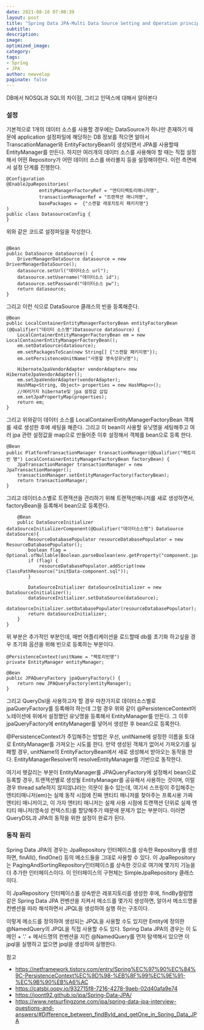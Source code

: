 ```yaml
---
date: 2021-08-16 07:00:39
layout: post
title: "Spring Data JPA-Multi Data Source Setting and Operation principle"
subtitle:
description:
image:
optimized_image:
category:
tags:
- Spring
- JPA
author: newvelop
paginate: false
---
```

DB에서 NOSQL과 SQL의 차이점, 그리고 인덱스에 대해서 알아본다

### 설정
기본적으로 1개의 데이터 소스를 사용할 경우에는 DataSource가 하나만 존재하기 때문에 application 설정파일에 해당하는 DB 정보를 적으면 알아서 TranscationManager와 EntityFactoryBean이 생성되면서 JPA를 사용할때 EntityManager를 만든다. 하지만 여러개의 데이터 소스를 사용해야 할 때는 직접 설정해서 어떤 Repository가 어떤 데이터 소스를 바라볼지 등을 설정해야한다.  이런 측면에서 설정 단계를 진행한다.

```
@Configuration
@EnableJpaRepositories(
			entityManagerFactoryRef = "엔티티팩토리매니저명",
			transactionManagerRef = "트랜잭션 매니저명",
			basePackages =  {"스캔할 레포지토리 패키지명"}
)
public class DatasourceConfig {
}
```

위와 같은 코드로 설정파일을 작성한다.

```

@Bean
public DataSource dataSource() {
    DriverManagerDataSource datasource = new DriverManagerDataSource();
    datasource.setUrl("데이터소스 url");
    datasource.setUsername("데이터소스 id");
    datasource.setPassword("데이터소스 pw");
    return datasource;
}
```
그리고 이런 식으로 DataSource 클래스의 빈을 등록해준다.

```
@Bean
public LocalContainerEntityManagerFactoryBean entityFactoryBean (@Qualifier("데이터 소스명")Datasource dataSource) {
    LocalContainerEntityManagerFactoryBean em = new LocalContainerEntityManagerFactoryBean();
    em.setDataSource(dataSource);
    em.setPackagesToScan(new String[] {"스캔할 패키지명"});
    em.setPersistenceUnitName("사용할 영속성유닛명");
    
    HibernateJpaVendorAdapter vendorAdapter= new HibernateJpaVendorAdapter();
    em.setJpaVendorAdapter(vendorAdapter);
    HashMap<String, Object> properties = new HashMap<>();
    //여러가지 hibernate및 jpa 설정값 삽입
    em.setJpaPropertyMap(properties);
    return em;
}
```
그리고 위와같이 데이터 소스를 LocalContainerEntityManagerFactoryBean 객체를 새로 생성한 후에 세팅을 해준다. 그리고 이 bean이 사용할 유닛명을 세팅해주고 여러 jpa 관련 설정값을 map으로 만들어준 이후 설정해서 객체를 bean으로 등록 한다.

```
@Bean
public PlatformTransactionManager transactionManager(@Qualifier("팩토리 빈 명") LocalContainerEntityManagerFactoryBean factoryBean) {
    JpaTransactionManager transactionManager = new JpaTransactionManager();
    transactionManager.setEntityManagerFactory(factoryBean);
    return transactionManager;
}
```
그리고 데이터소스별로 트랜잭션을 관리하기 위해 트랜잭션매니저를 새로 생성하면서, factoryBean을 등록해서 bean으로 등록한다.

```
    @Bean
    public DataSourceInitializer dataSourceInitializerComponent(@Qualifier("데이터소스명") DataSource dataSource){
        ResourceDatabasePopulator resourceDatabasePopulator = new ResourceDatabasePopulator();
        boolean flag = Optional.ofNullable(Boolean.parseBoolean(env.getProperty("component.jpa.init"))).orElse(false);
        if (flag) {
            resourceDatabasePopulator.addScript(new ClassPathResource("initData-component.sql"));
        }

        DataSourceInitializer dataSourceInitializer = new DataSourceInitializer();
        dataSourceInitializer.setDataSource(dataSource);
        dataSourceInitializer.setDatabasePopulator(resourceDatabasePopulator);
        return dataSourceInitializer;
    }
}
```
위 부분은 추가적인 부분인데, 매번 어플리케이션을 로드할때 db를 초기화 하고싶을 경우 초기화 옵션을 위해 빈으로 등록하는 부분이다. 

```
@PersistenceContext(unitName = "팩토리빈명")
private EntityManager entityManager;

@Bean
public JPAQueryFactory jpaQueryFactory() {
    return new JPAQueryFactory(entityManager);
}
```
그리고 QueryDsl을 사용하고자 할 경우 마찬가지로 데이터소스별로 jpaQueryFactory를 등록해야 하는데 그럴 경우 위와 같이 @PersistenceContext어노테이션에 위에서 설정했던 유닛명을 등록해서 EntityManager를 만든다. 그 이후 jpaQueryFactory에 entityManager를 넣어서 생성한 후 bean으로 등록한다.

@PersistenceContext가 주입해주는 방법은 우선, unitName에 설정한 이름을 토대로 EntityManager를 가져오는 시도를 한다. 만약 생성된 객체가 없어서 가져오기를 실패할 경우, unitName의 EntityFactoryBean에서 새로 생성해서 받아오는 동작을 한다. EntityManagerResolver의 resolveEntityManager를 기반으로 동작한다.


여기서 헷갈리는 부분이 EntityManager를 JPAQueryFactory에 설정해서 bean으로 등록할 경우, 트랜잭션별로 생성될 EntityManager를 공유해서 사용하는 것이며, 이럴경우 thread safe하지 않지않냐라는 의문이 들수 있는데, 여기서 스프링이 주입해주는 엔티티매니저(em)는 실제 동작 시점에 진짜 엔티티 매니저를 찾아주는 프록시용 가짜 엔티티 매니저이고, 이 가자 엔티티 매니저는 실제 사용 시점에 트랜잭션 단위로 실제 엔티티 매니저(영속성 컨텍스트)를 할당해주기 때문에 문제가 없는 부분이다. 이러면 QueryDSL과 JPA의 동작을 위한 설정이 완료가 된다.

### 동작 원리
Spring Data JPA의 경우는 JpaRepository 인터페이스를 상속한 Repository를 생성하면, finAll(), findOne() 등의 메소드들을 그대로 사용할 수 있다. 이 JpaRepository는 PagingAndSortingRepository인터페이스를 상속한 것으로 여기에 몇가지 기능을 더 추가한 인터페이스이다. 이 인터페이스의 구현체는 SimpleJpaRepository 클래스이다.

이 JpaRepository 인터페이스를 상속받은 레포지토리를 생성한 후에, findBy컬럼명 같은 Spring Data JPA 컨벤션을 지켜서 메소드를 몇가지 생성하면, 알아서 메소드명을 컨벤션을 따라 해석하면서 JPQL을 생성하여 실행 하는 구조이다.

이렇게 메소드를 정의하여 생성되는 JPQL을 사용할 수도 있지만 Entity에 정의한 @NamedQuery의 JPQL을 직접 사용할 수도 있다. Spring Data JPA의 경우는 이 도메인 + '.' + 메서드명의 컨벤션을 지킨 @NamedQuery를 먼저 탐색해서 있으면 이 jpql을 실행하고 없으면 jpql을 생성하여 실행한다. 

참고
- https://netframework.tistory.com/entry/Spring%EC%97%90%EC%84%9C-PersistenceContext%EC%9D%98-%EB%8F%99%EC%9E%91-%EC%9B%90%EB%A6%AC
- https://catsbi.oopy.io/932715f8-7216-4278-9aeb-02d40afa9e74
- https://joont92.github.io/jpa/Spring-Data-JPA/
- https://www.netsurfingzone.com/jpa/spring-data-jpa-interview-questions-and-answers/#Difference_between_findById_and_getOne_in_Spring_Data_JPA